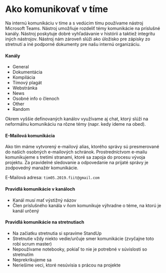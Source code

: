 # Ako komunikovať v tíme

Na internú komunikáciu v tíme a s vedúcim tímu používame nástroj Microsoft Teams.
Nástroj umožňuje rozdeliť témy komunikácie na príslušné kanály.
Nástroj poskytuje dobré vyhľadávanie v histórii a taktiež integritu iných nástrojov.
Nástroj nám zároveň slúži ako úložisko pre zápisky zo stretnutí a iné podporné
dokumenty pre našu internú organizáciu.

#### Kanály

- General
- Dokumentácia
- Kompilácia
- Tímový plagát
- Webstránka
- News
- Osobné info o členoch
- Other
- Random

Okrem vyššie definovaných kanálov využívame aj chat, ktorý slúži
na neformálnu komunikáciu na rôzne témy (napr. kedy ideme na obed).

#### E-Mailová komunikácia

Ako tím máme vytvorený e-mailový alias, ktorého správy sú presmerované
do našich osobných e-mailových schránok. Prostredníctvom e-mailu komunikujeme
s tretími stranami, ktoré sa zapoja do procesu vývoja projektu.
Za pravidelné sledovanie a odpovedanie na prijaté správy je zodpovedný manažér komunikácie.

E-Mailová adresa: `tim05.2019.fiit@gmail.com`

#### Pravidlá komunikácie v kanáloch

- Kanál musí mať výstižný názov
- Člen príslušného kanála v ňom komunikuje výhradne o téme, na ktorú je kanál určený

#### Pravidlá komunikácie na stretnutiach

- Na začiatku stretnutia si spravíme StandUp
- Stretnutie vždy niekto vedie/určuje smer komunikácie (zvyčajne toto robí scrum master)
- Nepoužívame notebooky, pokiaľ to nie je potrebné v súvislosti so stretnutím
- Neprekrikujeme sa
- Neriešime veci, ktoré nesúvisia s prácou na projekte
